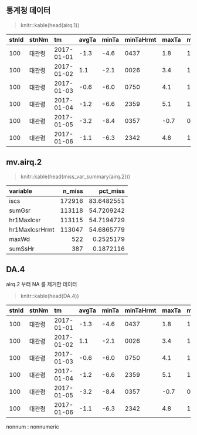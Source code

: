 ## 통계청 데이터
> knitr::kable(head(airq.1))


|stnId |stnNm  |tm         |avgTa |minTa |minTaHrmt |maxTa |maxTaHrmt |maxInsWs |maxInsWsWd |maxInsWsHrmt |maxWs |maxWsWd |maxWsHrmt |avgWs |maxWd |minRhmHrmt |avgRhm |avgPv |avgPa |maxPs  |maxPsHrmt |minPs  |minPsHrmt |avgPs  |sumSsHr |hr1MaxIcsrHrmt |hr1MaxIcsr |sumGsr |avgTs |iscs |YearMonth | Year| Month|LOC2 |REGVAL |
|:-----|:------|:----------|:-----|:-----|:---------|:-----|:---------|:--------|:----------|:------------|:-----|:-------|:---------|:-----|:-----|:----------|:------|:-----|:-----|:------|:---------|:------|:---------|:------|:-------|:--------------|:----------|:------|:-----|:----|:---------|----:|-----:|:----|:------|
|100   |대관령 |2017-01-01 |-1.3  |-4.6  |0437      |1.8   |1520      |13.1     |270        |1522         |9.5   |270     |1516      |5.1   |270   |1127       |74.3   |4.1   |933.6 |1030.2 |0437      |1024.8 |2343      |1027.7 |8.6     |1300           |1.58       |9.8    |0.0   |NA   |2017-01   | 2017|     1|강원 |10     |
|100   |대관령 |2017-01-02 |1.1   |-2.1  |0026      |3.4   |1013      |18.4     |270        |1359         |13.0  |270     |1349      |6.7   |270   |1439       |75.4   |5.0   |928.1 |1024.8 |0001      |1017.5 |1434      |1020.7 |8.2     |1200           |1.54       |8.46   |-0.1  |NA   |2017-01   | 2017|     1|강원 |10     |
|100   |대관령 |2017-01-03 |-0.6  |-6.0  |0750      |4.1   |1431      |15.0     |270        |2042         |9.6   |270     |2343      |5.3   |270   |1432       |56.0   |3.2   |928.5 |1025.8 |0750      |1019.6 |1454      |1021.9 |8.9     |1200           |1.82       |10.32  |-1.1  |NA   |2017-01   | 2017|     1|강원 |10     |
|100   |대관령 |2017-01-04 |-1.2  |-6.6  |2359      |5.1   |1227      |14.8     |270        |0037         |9.8   |270     |0017      |3.1   |270   |1244       |68.4   |3.7   |930.5 |1029.0 |2357      |1020.3 |0044      |1024.2 |8.9     |1200           |1.72       |9.79   |-0.8  |NA   |2017-01   | 2017|     1|강원 |10     |
|100   |대관령 |2017-01-05 |-3.2  |-8.4  |0357      |-0.7  |0941      |7.0      |70         |0945         |4.2   |70      |0947      |1.7   |90    |0002       |92.9   |4.6   |936.1 |1032.7 |2014      |1028.8 |0012      |1031.1 |2.4     |1200           |0.33       |1.59   |-1.4  |NA   |2017-01   | 2017|     1|강원 |10     |
|100   |대관령 |2017-01-06 |-1.1  |-6.3  |2342      |4.8   |1459      |5.9      |250        |1518         |3.6   |250     |1510      |1.3   |90    |1523       |86.5   |4.8   |934.1 |1032.0 |0001      |1024.0 |1552      |1028.2 |8.2     |1300           |1.93       |10.18  |-0.3  |NA   |2017-01   | 2017|     1|강원 |10     |


## mv.airq.2

> knitr::kable(head(miss_var_summary(airq.2)))


|variable       | n_miss|   pct_miss|
|:--------------|------:|----------:|
|iscs           | 172916| 83.6482551|
|sumGsr         | 113118| 54.7209242|
|hr1MaxIcsr     | 113115| 54.7194729|
|hr1MaxIcsrHrmt | 113047| 54.6865779|
|maxWd          |    522|  0.2525179|
|sumSsHr        |    387|  0.1872116|


## DA.4
airq.2 부터 NA 를 제거한 데이터
> knitr::kable(head(DA.4))


|stnId |stnNm  |tm         |avgTa |minTa |minTaHrmt |maxTa |maxTaHrmt |maxInsWs |maxInsWsWd |maxInsWsHrmt |maxWs |maxWsWd |maxWsHrmt |avgWs |maxWd |minRhmHrmt |avgRhm |avgPv |avgPa |maxPs  |maxPsHrmt |minPs  |minPsHrmt |avgPs  |sumSsHr |avgTs |YearMonth | Year| Month|LOC2 |REGVAL |
|:-----|:------|:----------|:-----|:-----|:---------|:-----|:---------|:--------|:----------|:------------|:-----|:-------|:---------|:-----|:-----|:----------|:------|:-----|:-----|:------|:---------|:------|:---------|:------|:-------|:-----|:---------|----:|-----:|:----|:------|
|100   |대관령 |2017-01-01 |-1.3  |-4.6  |0437      |1.8   |1520      |13.1     |270        |1522         |9.5   |270     |1516      |5.1   |270   |1127       |74.3   |4.1   |933.6 |1030.2 |0437      |1024.8 |2343      |1027.7 |8.6     |0.0   |2017-01   | 2017|     1|강원 |10     |
|100   |대관령 |2017-01-02 |1.1   |-2.1  |0026      |3.4   |1013      |18.4     |270        |1359         |13.0  |270     |1349      |6.7   |270   |1439       |75.4   |5.0   |928.1 |1024.8 |0001      |1017.5 |1434      |1020.7 |8.2     |-0.1  |2017-01   | 2017|     1|강원 |10     |
|100   |대관령 |2017-01-03 |-0.6  |-6.0  |0750      |4.1   |1431      |15.0     |270        |2042         |9.6   |270     |2343      |5.3   |270   |1432       |56.0   |3.2   |928.5 |1025.8 |0750      |1019.6 |1454      |1021.9 |8.9     |-1.1  |2017-01   | 2017|     1|강원 |10     |
|100   |대관령 |2017-01-04 |-1.2  |-6.6  |2359      |5.1   |1227      |14.8     |270        |0037         |9.8   |270     |0017      |3.1   |270   |1244       |68.4   |3.7   |930.5 |1029.0 |2357      |1020.3 |0044      |1024.2 |8.9     |-0.8  |2017-01   | 2017|     1|강원 |10     |
|100   |대관령 |2017-01-05 |-3.2  |-8.4  |0357      |-0.7  |0941      |7.0      |70         |0945         |4.2   |70      |0947      |1.7   |90    |0002       |92.9   |4.6   |936.1 |1032.7 |2014      |1028.8 |0012      |1031.1 |2.4     |-1.4  |2017-01   | 2017|     1|강원 |10     |
|100   |대관령 |2017-01-06 |-1.1  |-6.3  |2342      |4.8   |1459      |5.9      |250        |1518         |3.6   |250     |1510      |1.3   |90    |1523       |86.5   |4.8   |934.1 |1032.0 |0001      |1024.0 |1552      |1028.2 |8.2     |-0.3  |2017-01   | 2017|     1|강원 |10     |
nonnum : nonnumeric



